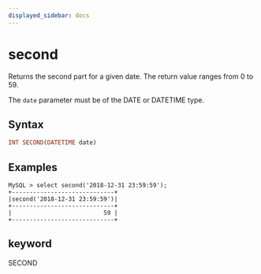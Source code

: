 ```yaml
---
displayed_sidebar: docs
---
```


# second



Returns the second part for a given date. The return value ranges from 0 to 59.

The `date` parameter must be of the DATE or DATETIME type.

## Syntax

```Haskell
INT SECOND(DATETIME date)
```

## Examples

```Plain Text
MySQL > select second('2018-12-31 23:59:59');
+-----------------------------+
|second('2018-12-31 23:59:59')|
+-----------------------------+
|                          59 |
+-----------------------------+
```

## keyword

SECOND